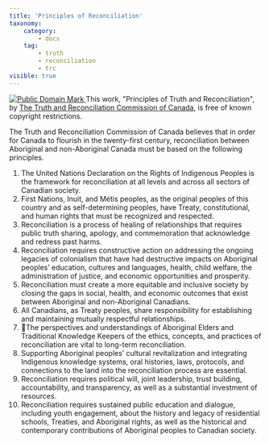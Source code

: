 ```yaml
---
title: 'Principles of Reconciliation'
taxonomy:
    category:
        - docs
    tag:
        - truth
        - reconciliation
        - trc 
visible: true
---
```


<p xmlns:dct="http://purl.org/dc/terms/">
<a rel="license" href="http://creativecommons.org/publicdomain/mark/1.0/">
<img src="http://i.creativecommons.org/p/mark/1.0/88x31.png"
     style="border-style: none;" alt="Public Domain Mark" />
</a>
This work, <span property="dct:title">"Principles of Truth and Reconciliation"</span>, by <a href="http://nctr.ca/assets/reports/Final%20Reports/Principles_English_Web.pdf" rel="dct:creator"><span property="dct:title">The Truth and Reconciliation Commission of Canada</span></a>, is free of known copyright restrictions.
</p>

The Truth and Reconciliation Commission of Canada believes that in order for Canada to flourish in the twenty-first century, reconciliation between Aboriginal and non-Aboriginal Canada must be based on the following principles.
1. The United Nations Declaration on the Rights of Indigenous Peoples is the framework for reconciliation at all levels and across all sectors of Canadian society.
2. First Nations, Inuit, and Métis peoples, as the original peoples of this country and as self-determining peoples, have Treaty, constitutional, and human rights that must be recognized and respected.
3. Reconciliation is a process of healing of relationships that requires public truth sharing, apology, and commemoration that acknowledge and redress past harms.
4. Reconciliation requires constructive action on addressing the ongoing legacies of colonialism that have had destructive impacts on Aboriginal peoples’ education, cultures and languages, health, child welfare, the administration of justice, and economic opportunities and prosperity.
5. Reconciliation must create a more equitable and inclusive society by closing the gaps in social, health, and economic outcomes that exist between Aboriginal and non-Aboriginal Canadians.
6. All Canadians, as Treaty peoples, share responsibility for establishing and maintaining mutually respectful relationships.
7. The perspectives and understandings of Aboriginal Elders and Traditional Knowledge Keepers of the ethics, concepts, and practices of reconciliation are vital to long-term reconciliation.
8. Supporting Aboriginal peoples’ cultural revitalization and integrating Indigenous knowledge systems, oral histories, laws, protocols, and connections to the land into the reconciliation process are essential.
9. Reconciliation requires political will, joint leadership, trust building, accountability, and transparency, as well as a substantial investment of resources.
10. Reconciliation requires sustained public education and dialogue, including youth engagement, about the history and legacy of residential schools, Treaties, and Aboriginal rights, as well as the historical and contemporary contributions of Aboriginal peoples to Canadian society.
